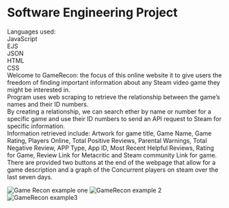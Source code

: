 # Software Engineering Project
Languages used:\
JavaScript\
EJS\
JSON\
HTML\
CSS\
Welcome to GameRecon: the focus of this online website it to give users the freedom of finding important information about any Steam video game they might be interested in.\
Program uses web scraping to retrieve the relationship between the game’s names and their ID numbers.\
By creating a relationship, we can search ether by name or number for a specific game and use their ID numbers to send an API request to Steam for specific information.\
Information retrieved include: Artwork for game title, Game Name, Game Rating, Players Online, Total Positive Reviews, Parental Warnings, Total Negative Review, APP Type, App ID, Most Recent Helpful Reviews, Rating for Game, Review Link for Metacritic and Steam community Link for game.\
There are provided two buttons at the end of the webpage that allow for a game description and a graph of the Concurrent players on steam over the last seven days.

![Game Recon example one](https://user-images.githubusercontent.com/55899983/105927585-23f9c900-5ff9-11eb-9eb3-1af42b234369.JPG)
![GameRecon example 2](https://user-images.githubusercontent.com/55899983/105927591-26f4b980-5ff9-11eb-88e3-f4f995e357cb.JPG)
![GameRecon example3](https://user-images.githubusercontent.com/55899983/105927595-29571380-5ff9-11eb-9939-e23ec59a2fff.JPG)
